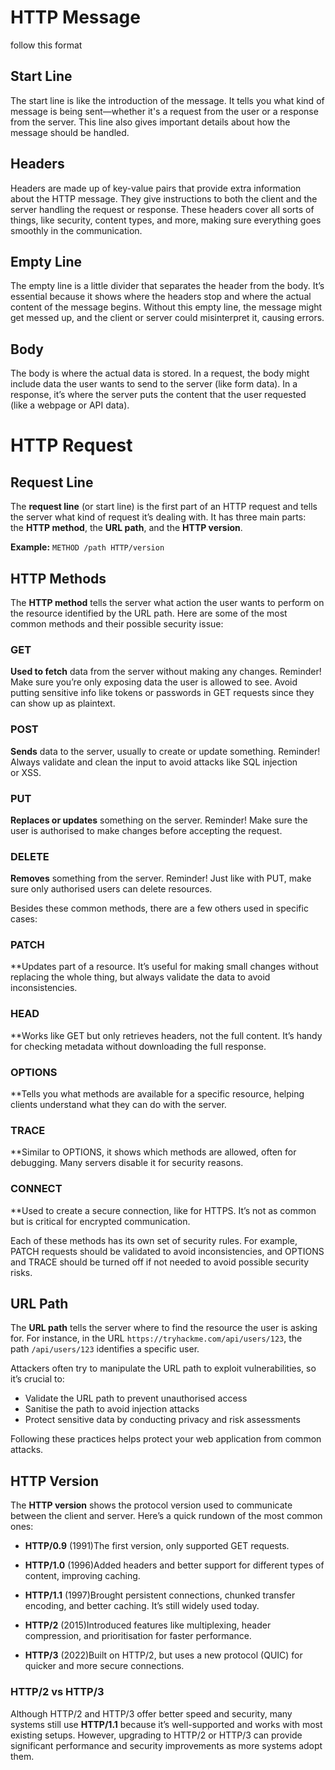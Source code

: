 # HTTP Message
follow this format
## Start Line
The start line is like the introduction of the message. It tells you what kind of message is being sent—whether it's a request from the user or a response from the server. This line also gives important details about how the message should be handled.
## Headers
Headers are made up of key-value pairs that provide extra information about the HTTP message. They give instructions to both the client and the server handling the request or response. These headers cover all sorts of things, like security, content types, and more, making sure everything goes smoothly in the communication.
## Empty Line
The empty line is a little divider that separates the header from the body. It’s essential because it shows where the headers stop and where the actual content of the message begins. Without this empty line, the message might get messed up, and the client or server could misinterpret it, causing errors.
## Body
The body is where the actual data is stored. In a request, the body might include data the user wants to send to the server (like form data). In a response, it’s where the server puts the content that the user requested (like a webpage or API data).
# HTTP Request
## Request Line

The **request line** (or start line) is the first part of an HTTP request and tells the server what kind of request it’s dealing with. It has three main parts: the **HTTP method**, the **URL path**, and the **HTTP version**.

**Example:** `METHOD /path HTTP/version`

## HTTP Methods

The **HTTP method** tells the server what action the user wants to perform on the resource identified by the URL path. Here are some of the most common methods and their possible security issue:

### GET  
**Used to fetch** data from the server without making any changes. Reminder! Make sure you’re only exposing data the user is allowed to see. Avoid putting sensitive info like tokens or passwords in GET requests since they can show up as plaintext.

### POST  
**Sends** data to the server, usually to create or update something. Reminder! Always validate and clean the input to avoid attacks like SQL injection or XSS.

### PUT  
**Replaces or updates** something on the server. Reminder! Make sure the user is authorised to make changes before accepting the request.

### DELETE  
**Removes** something from the server. Reminder! Just like with PUT, make sure only authorised users can delete resources.

Besides these common methods, there are a few others used in specific cases:

### PATCH  
**Updates part of a resource. It’s useful for making small changes without replacing the whole thing, but always validate the data to avoid inconsistencies.

### HEAD  
**Works like GET but only retrieves headers, not the full content. It’s handy for checking metadata without downloading the full response.

### OPTIONS  
**Tells you what methods are available for a specific resource, helping clients understand what they can do with the server.

### TRACE  
**Similar to OPTIONS, it shows which methods are allowed, often for debugging. Many servers disable it for security reasons.

### CONNECT  
**Used to create a secure connection, like for HTTPS. It’s not as common but is critical for encrypted communication.

Each of these methods has its own set of security rules. For example, PATCH requests should be validated to avoid inconsistencies, and OPTIONS and TRACE should be turned off if not needed to avoid possible security risks.

## URL Path

The **URL path** tells the server where to find the resource the user is asking for. For instance, in the URL `https://tryhackme.com/api/users/123`, the path `/api/users/123` identifies a specific user.

Attackers often try to manipulate the URL path to exploit vulnerabilities, so it’s crucial to:

- Validate the URL path to prevent unauthorised access
- Sanitise the path to avoid injection attacks
- Protect sensitive data by conducting privacy and risk assessments

Following these practices helps protect your web application from common attacks.

## HTTP Version

The **HTTP version** shows the protocol version used to communicate between the client and server. Here’s a quick rundown of the most common ones:

- **HTTP/0.9** (1991)The first version, only supported GET requests.

- **HTTP/1.0** (1996)Added headers and better support for different types of content, improving caching.

- **HTTP/1.1** (1997)Brought persistent connections, chunked transfer encoding, and better caching. It’s still widely used today.

- **HTTP/2** (2015)Introduced features like multiplexing, header compression, and prioritisation for faster performance.

- **HTTP/3** (2022)Built on HTTP/2, but uses a new protocol (QUIC) for quicker and more secure connections.
### HTTP/2 vs HTTP/3
Although HTTP/2 and HTTP/3 offer better speed and security, many systems still use **HTTP/1.1** because it’s well-supported and works with most existing setups. However, upgrading to HTTP/2 or HTTP/3 can provide significant performance and security improvements as more systems adopt them.